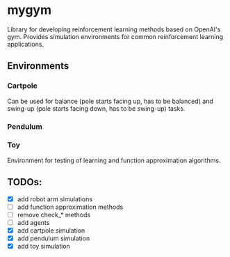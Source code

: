 # mygym

Library for developing reinforcement learning methods based on OpenAI's gym. Provides simulation environments for common reinforcement learning applications.

## Environments

### Cartpole

Can be used for balance (pole starts facing up, has to be balanced) and swing-up (pole starts facing down, has to be swing-up) tasks.

### Pendulum

### Toy

Environment for testing of learning and function approximation algorithms.

## TODOs:
- [x] add robot arm simulations
- [ ] add function approximation methods
- [ ] remove check_* methods
- [ ] add agents
- [x] add cartpole simulation
- [x] add pendulum simulation
- [x] add toy simulation
